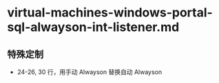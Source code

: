 # virtual-machines-windows-portal-sql-alwayson-int-listener.md

## 特殊定制

* 24-26, 30 行，用手动 Alwayson 替换自动 Alwayson